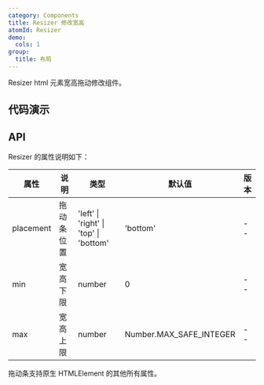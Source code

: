 ```yaml
---
category: Components
title: Resizer 修改宽高
atomId: Resizer
demo:
  cols: 1
group:
  title: 布局
---
```


Resizer html 元素宽高拖动修改组件。

## 代码演示

<!-- prettier-ignore -->
<code src="./demo/basic.tsx"></code>
<code src="./demo/limit.tsx"></code>

## API

Resizer 的属性说明如下：

| 属性      | 说明       | 类型                                   | 默认值                  | 版本 |
| --------- | ---------- | -------------------------------------- | ----------------------- | ---- |
| placement | 拖动条位置 | 'left' \| 'right' \| 'top' \| 'bottom' | 'bottom'                | --   |
| min       | 宽高下限   | number                                 | 0                       | --   |
| max       | 宽高上限   | number                                 | Number.MAX_SAFE_INTEGER | --   |

拖动条支持原生 HTMLElement 的其他所有属性。
